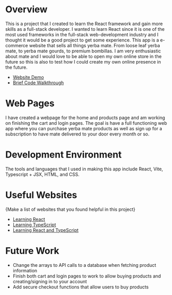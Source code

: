 # Overview
This is a project that I created to learn the React framework and gain more skills as a full-stack developer. I wanted to learn React since it is one of the most used frameworks in the full-stack web-development industry and I thought it would be a good project to get some experience. This app is a e-commerce website that sells all things yerba mate. From loose leaf yerba mate, to yerba mate gourds, to premium bombillas. I am very enthusiastic about mate and I would love to be able to open my own online store in the future so this is also to test how I could create my own online presence in the future. 

* [Website Demo](https://youtu.be/R3OQntNhiy0)
* [Brief Code Walkthrough](https://youtu.be/mRfcnJhkZlY)

# Web Pages
I have created a webpage for the home and products page and am working on finishing the cart and login pages. The goal is have a full functioning web app where you can purchase yerba mate products as well as sign up for a subscription to have mate delivered to your door every month or so. 

# Development Environment
The tools and languages that I used in making this app include React, Vite, Typescript + JSX, HTML, and CSS.  

# Useful Websites

{Make a list of websites that you found helpful in this project}
* [Learning React](https://react.dev/learn)
* [Learning TypeScript](https://www.typescriptlang.org/docs/handbook/typescript-in-5-minutes.html)
* [Learning React and TypeScript](https://react-typescript-cheatsheet.netlify.app/docs/basic/getting-started/basic_type_example)

# Future Work
* Change the arrays to API calls to a database when fetching product information
* Finish both cart and login pages to work to allow buying products and creating/signing in to your account
* Add secure checkout functions that allow users to buy products
